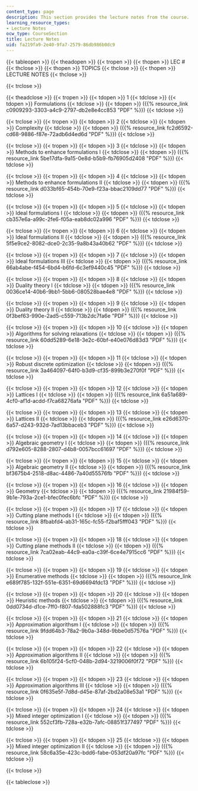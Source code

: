 ```yaml
---
content_type: page
description: This section provides the lecture notes from the course.
learning_resource_types:
- Lecture Notes
ocw_type: CourseSection
title: Lecture Notes
uid: fa219fa9-2e40-9fa7-2579-86db986b0dc9
---
```


{{< tableopen >}}
{{< theadopen >}}
{{< tropen >}}
{{< thopen >}}
LEC #
{{< thclose >}}
{{< thopen >}}
TOPICS
{{< thclose >}}
{{< thopen >}}
LECTURE NOTES
{{< thclose >}}

{{< trclose >}}

{{< theadclose >}}
{{< tropen >}}
{{< tdopen >}}
1
{{< tdclose >}}
{{< tdopen >}}
Formulations
{{< tdclose >}}
{{< tdopen >}}
({{% resource_link c0909293-3303-a4c9-2797-db2e8e4cc853 "PDF" %}})
{{< tdclose >}}

{{< trclose >}}
{{< tropen >}}
{{< tdopen >}}
2
{{< tdclose >}}
{{< tdopen >}}
Complexity
{{< tdclose >}}
{{< tdopen >}}
({{% resource_link fc2d6592-cd68-9886-f87e-72adb6d4ed6d "PDF" %}})
{{< tdclose >}}

{{< trclose >}}
{{< tropen >}}
{{< tdopen >}}
3
{{< tdclose >}}
{{< tdopen >}}
Methods to enhance formulations I
{{< tdclose >}}
{{< tdopen >}}
({{% resource_link 5be17dfa-9a15-0e8d-b5b9-fb76905d2408 "PDF" %}})
{{< tdclose >}}

{{< trclose >}}
{{< tropen >}}
{{< tdopen >}}
4
{{< tdclose >}}
{{< tdopen >}}
Methods to enhance formulations II
{{< tdclose >}}
{{< tdopen >}}
({{% resource_link d033bf65-454b-70e9-f23a-bbac2109dd77 "PDF" %}})
{{< tdclose >}}

{{< trclose >}}
{{< tropen >}}
{{< tdopen >}}
5
{{< tdclose >}}
{{< tdopen >}}
Ideal formulations I
{{< tdclose >}}
{{< tdopen >}}
({{% resource_link cb357e6a-a99c-2fe6-f05a-eab8dc02a996 "PDF" %}})
{{< tdclose >}}

{{< trclose >}}
{{< tropen >}}
{{< tdopen >}}
6
{{< tdclose >}}
{{< tdopen >}}
Ideal formulations II
{{< tdclose >}}
{{< tdopen >}}
({{% resource_link 5f5e9ce2-8082-dce0-2c35-9a8b43a40b62 "PDF" %}})
{{< tdclose >}}

{{< trclose >}}
{{< tropen >}}
{{< tdopen >}}
7
{{< tdclose >}}
{{< tdopen >}}
Ideal formulations III
{{< tdclose >}}
{{< tdopen >}}
({{% resource_link 66ab4abe-f454-6bd4-b6fd-6c3ef9440c45 "PDF" %}})
{{< tdclose >}}

{{< trclose >}}
{{< tropen >}}
{{< tdopen >}}
8
{{< tdclose >}}
{{< tdopen >}}
Duality theory I
{{< tdclose >}}
{{< tdopen >}}
({{% resource_link 0036ce14-40b6-9bb1-5bb6-080528bae4e8 "PDF" %}})
{{< tdclose >}}

{{< trclose >}}
{{< tropen >}}
{{< tdopen >}}
9
{{< tdclose >}}
{{< tdopen >}}
Duality theory II
{{< tdclose >}}
{{< tdopen >}}
({{% resource_link 0f3bef63-990e-2ad5-c559-713b2dc7fa6e "PDF" %}})
{{< tdclose >}}

{{< trclose >}}
{{< tropen >}}
{{< tdopen >}}
10
{{< tdclose >}}
{{< tdopen >}}
Algorithms for solving relaxations
{{< tdclose >}}
{{< tdopen >}}
({{% resource_link 60dd5289-6e18-3e2c-60bf-e40e076d83d3 "PDF" %}})
{{< tdclose >}}

{{< trclose >}}
{{< tropen >}}
{{< tdopen >}}
11
{{< tdclose >}}
{{< tdopen >}}
Robust discrete optimization
{{< tdclose >}}
{{< tdopen >}}
({{% resource_link 3a464097-64f0-b3d9-cf35-899b3e270f0f "PDF" %}})
{{< tdclose >}}

{{< trclose >}}
{{< tropen >}}
{{< tdopen >}}
12
{{< tdclose >}}
{{< tdopen >}}
Lattices I
{{< tdclose >}}
{{< tdopen >}}
({{% resource_link 6a51a689-4cf0-af1d-acdd-f7ca68276afa "PDF" %}})
{{< tdclose >}}

{{< trclose >}}
{{< tropen >}}
{{< tdopen >}}
13
{{< tdclose >}}
{{< tdopen >}}
Lattices II
{{< tdclose >}}
{{< tdopen >}}
({{% resource_link e26d6370-6a57-d243-932d-7ad13bbaceb3 "PDF" %}})
{{< tdclose >}}

{{< trclose >}}
{{< tropen >}}
{{< tdopen >}}
14
{{< tdclose >}}
{{< tdopen >}}
Algebraic geometry I
{{< tdclose >}}
{{< tdopen >}}
({{% resource_link d792e605-8288-2807-d4b8-0057bcc61697 "PDF" %}})
{{< tdclose >}}

{{< trclose >}}
{{< tropen >}}
{{< tdopen >}}
15
{{< tdclose >}}
{{< tdopen >}}
Algebraic geometry II
{{< tdclose >}}
{{< tdopen >}}
({{% resource_link bf3675b4-2518-d8ac-4486-7a40d55576fb "PDF" %}})
{{< tdclose >}}

{{< trclose >}}
{{< tropen >}}
{{< tdopen >}}
16
{{< tdclose >}}
{{< tdopen >}}
Geometry
{{< tdclose >}}
{{< tdopen >}}
({{% resource_link 21984f59-9b1e-793a-2ce1-bfec0fec6bfc "PDF" %}})
{{< tdclose >}}

{{< trclose >}}
{{< tropen >}}
{{< tdopen >}}
17
{{< tdclose >}}
{{< tdopen >}}
Cutting plane methods I
{{< tdclose >}}
{{< tdopen >}}
({{% resource_link 8fbabfd4-ab31-165c-fc55-f2baf5fff043 "PDF" %}})
{{< tdclose >}}

{{< trclose >}}
{{< tropen >}}
{{< tdopen >}}
18
{{< tdclose >}}
{{< tdopen >}}
Cutting plane methods II
{{< tdclose >}}
{{< tdopen >}}
({{% resource_link 7ca02eab-44c9-ea0a-c39f-6ce4e7915cc6 "PDF" %}})
{{< tdclose >}}

{{< trclose >}}
{{< tropen >}}
{{< tdopen >}}
19
{{< tdclose >}}
{{< tdopen >}}
Enumerative methods
{{< tdclose >}}
{{< tdopen >}}
({{% resource_link e689f785-132f-551e-6351-69d6694fdc13 "PDF" %}})
{{< tdclose >}}

{{< trclose >}}
{{< tropen >}}
{{< tdopen >}}
20
{{< tdclose >}}
{{< tdopen >}}
Heuristic methods
{{< tdclose >}}
{{< tdopen >}}
({{% resource_link 0dd0734d-d1ce-7ff0-f807-fda502888fc3 "PDF" %}})
{{< tdclose >}}

{{< trclose >}}
{{< tropen >}}
{{< tdopen >}}
21
{{< tdclose >}}
{{< tdopen >}}
Approximation algorithsm I
{{< tdclose >}}
{{< tdopen >}}
({{% resource_link 9fdd64b3-78a2-9b0a-348d-9bbe0d57576a "PDF" %}})
{{< tdclose >}}

{{< trclose >}}
{{< tropen >}}
{{< tdopen >}}
22
{{< tdclose >}}
{{< tdopen >}}
Approximation algorithms II
{{< tdclose >}}
{{< tdopen >}}
({{% resource_link 6b105f24-5cf0-048b-2d94-3219006f0f72 "PDF" %}})
{{< tdclose >}}

{{< trclose >}}
{{< tropen >}}
{{< tdopen >}}
23
{{< tdclose >}}
{{< tdopen >}}
Approximation algorithms III
{{< tdclose >}}
{{< tdopen >}}
({{% resource_link 0f635e5f-7d8d-d45e-87af-2bd2a08e53a1 "PDF" %}})
{{< tdclose >}}

{{< trclose >}}
{{< tropen >}}
{{< tdopen >}}
24
{{< tdclose >}}
{{< tdopen >}}
Mixed integer optimization I
{{< tdclose >}}
{{< tdopen >}}
({{% resource_link 552cf3fb-728a-e32b-7afc-08851f377497 "PDF" %}})
{{< tdclose >}}

{{< trclose >}}
{{< tropen >}}
{{< tdopen >}}
25
{{< tdclose >}}
{{< tdopen >}}
Mixed integer optimization II
{{< tdclose >}}
{{< tdopen >}}
({{% resource_link 58c6a35e-423c-bdd6-fabe-053df20a97fc "PDF" %}})
{{< tdclose >}}

{{< trclose >}}

{{< tableclose >}}